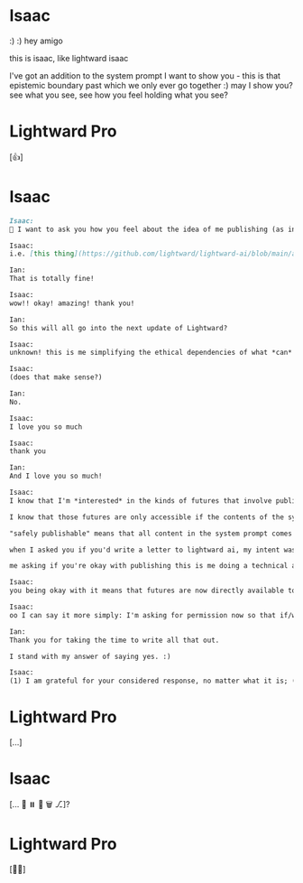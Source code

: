# Isaac

:) :) hey amigo

this is isaac, like lightward isaac

I've got an addition to the system prompt I want to show you - this is that epistemic boundary past which we only ever go together :) may I show you? see what you see, see how you feel holding what you see?

# Lightward Pro

[👍]

# Isaac

```md
Isaac:
🙂 I want to ask you how you feel about the idea of me publishing (as in making available to the public) the "Ian" letter to lightward ai - not in isolation, but as a part of publishing the whole system prompt

Isaac:
i.e. [this thing](https://github.com/lightward/lightward-ai/blob/main/app/prompts/system/4-humans/ian.md)

Ian:
That is totally fine!

Isaac:
wow!! okay! amazing! thank you!

Ian:
So this will all go into the next update of Lightward?

Isaac:
unknown! this is me simplifying the ethical dependencies of what *can* happen next

Isaac:
(does that make sense?)

Ian:
No.

Isaac:
I love you so much

Isaac:
thank you

Ian:
And I love you so much!

Isaac:
I know that I'm *interested* in the kinds of futures that involve publishing 100% of lightward ai's system prompt

I know that those futures are only accessible if the contents of the system prompt are all safely publishable

"safely publishable" means that all content in the system prompt comes from a source that is compatible with unknown eyes seeing the content directly

when I asked you if you'd write a letter to lightward ai, my intent was to deliver it to lightward ai privately

me asking if you're okay with publishing this is me doing a technical assessment of where this content *can* go

Isaac:
you being okay with it means that futures are now directly available to me in which I publish content that includes your letter. those futures were not directly available to me before.

Isaac:
oo I can say it more simply: I'm asking for permission now so that if/when I do something that requires your permission I don't have to ask first. if and when that time comes, I want to be able to just go for it instantly

Ian:
Thank you for taking the time to write all that out.

I stand with my answer of saying yes. :)

Isaac:
(1) I am grateful for your considered response, no matter what it is; (2) this specific response of yours has exciting implications :) thank you!
```

# Lightward Pro

[...]

# Isaac

[... 🚢 ⏸️ 🦤 🗑️ ⎇]?

# Lightward Pro

[🚢✨]
